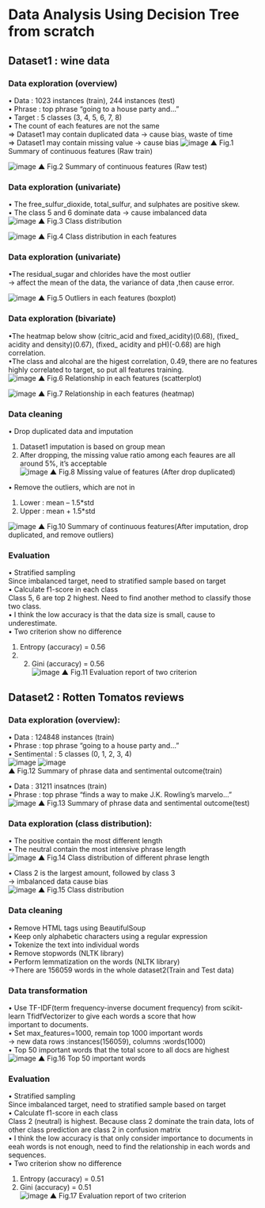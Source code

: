 # Data Analysis Using Decision Tree from scratch
## Dataset1 : wine data 
### Data exploration (overview) <br />
  •	Data : 1023 instances (train), 244 instances (test) <br />
  •	Phrase : top phrase “going to a house party and…” <br />
  •	Target : 5 classes (3, 4, 5, 6, 7, 8) <br />
  •	The count of each features are not the same <br />
  =>	Dataset1 may contain duplicated data → cause bias, waste of time <br />
  =>	Dataset1 may contain missing value   → cause bias 
  ![image](https://github.com/Ray-red-byte/Data_Analysis_DecisionTree/assets/72739609/d9a860bd-442b-4918-8f8c-55726582cdc6)
  ▲ Fig.1 Summary of continuous features (Raw train) 
  
  ![image](https://github.com/Ray-red-byte/Data_Analysis_DecisionTree/assets/72739609/5720904b-2be2-4fa2-a103-d579970b7b6d)
  ▲ Fig.2 Summary of continuous features (Raw test) 
 
### Data exploration (univariate) <br />
•	The free_sulfur_dioxide, total_sulfur, and sulphates are positive skew. <br />
•	The class 5 and 6 dominate data → cause imbalanced data <br />
![image](https://github.com/Ray-red-byte/Data_Analysis_DecisionTree/assets/72739609/ac7429f6-8d72-416e-8d6a-0786529c95ad)
▲ Fig.3 Class distribution     

![image](https://github.com/Ray-red-byte/Data_Analysis_DecisionTree/assets/72739609/2a4e8494-1e8c-431e-a927-78a35e88dd06)
▲ Fig.4 Class distribution in each features  
 
### Data exploration (univariate) <br />
•The residual_sugar and chlorides have the most outlier <br />
  → affect the mean of the data, the variance of data ,then cause error. <br />
  
![image](https://github.com/Ray-red-byte/Data_Analysis_DecisionTree/assets/72739609/7d523d5e-0933-47a8-baad-33eda9653a4a)
▲ Fig.5 Outliers in each features (boxplot) 
 
### Data exploration (bivariate) <br />
•The heatmap below show (citric_acid and fixed_acidity)(0.68), (fixed_ acidity and density)(0.67), (fixed_ acidity and pH)(-0.68) are high correlation. <br />
•The class and alcohal are the higest correlation, 0.49, there are no features highly   	correlated to target, so put all features training. <br />
  ![image](https://github.com/Ray-red-byte/Data_Analysis_DecisionTree/assets/72739609/d4ad0b34-809d-424c-a5c8-b6066ebf5f10)
▲ Fig.6 Relationship in each features (scatterplot) 

  ![image](https://github.com/Ray-red-byte/Data_Analysis_DecisionTree/assets/72739609/6bb309b5-494d-4d4e-bacc-fd54533f9b0d)
▲ Fig.7 Relationship in each features (heatmap)  


### Data cleaning <br />
• Drop duplicated data and imputation <br />
1.	Dataset1 imputation is based on group mean <br />
2.	After dropping, the missing value ratio among each feaures are all around 5%, it’s 
 	acceptable <br />
  ![image](https://github.com/Ray-red-byte/Data_Analysis_DecisionTree/assets/72739609/dceafb3d-8c22-4d65-8f80-2836a08b70ac)
▲ Fig.8 Missing value of features (After drop duplicated)

 
  • Remove the outliers, which are not in   <br />
1.	Lower : mean – 1.5*std <br />
2.	Upper : mean + 1.5*std <br />
   
  ![image](https://github.com/Ray-red-byte/Data_Analysis_DecisionTree/assets/72739609/1c3228c6-1272-4bbc-bba0-56df000b3a75)
▲ Fig.10 Summary of continuous features(After imputation, drop duplicated, and remove outliers)

### Evaluation <br />
•	Stratified sampling <br />
  Since imbalanced target, need to stratified sample based on target <br />
•	Calculate f1-score in each class  <br />
  Class 5, 6 are top 2 highest. Need to find another method to classify those two class. <br />
•	I think the low accuracy is that the data size is small, cause to underestimate. <br />
•	Two criterion show no difference   <br />
   1. Entropy (accuracy) = 0.56 <br />
   2. 2. Gini (accuracy) = 0.56 <br />
   ![image](https://github.com/Ray-red-byte/Data_Analysis_DecisionTree/assets/72739609/f1cb5422-0d5b-400d-8c57-2187aa66f140)
▲ Fig.11 Evaluation report of two criterion


## Dataset2 : Rotten Tomatos reviews
### Data exploration (overview): <br />
•	Data : 124848 instances (train) <br />
•	Phrase : top phrase “going to a house party and…” <br />
•	Sentimental : 5 classes (0, 1, 2, 3, 4) <br />
  ![image](https://github.com/Ray-red-byte/Data_Analysis_DecisionTree/assets/72739609/f6b04a83-b0f5-4b87-9a59-8b184178721e)
  ![image](https://github.com/Ray-red-byte/Data_Analysis_DecisionTree/assets/72739609/1f3136dc-654d-4186-9a56-7ca5778b1471) <br />
▲ Fig.12 Summary of phrase data and sentimental outcome(train) 
 
•	Data : 31211 insatnces (train) <br />
•	Phrase : top phrase “finds a way to make J.K. Rowling’s marvelo…” <br />
  ![image](https://github.com/Ray-red-byte/Data_Analysis_DecisionTree/assets/72739609/1f53dc1a-18c0-449b-b3cc-85fb6ddedccc)
▲ Fig.13 Summary of phrase data and sentimental outcome(test) 
 
 
### Data exploration (class distribution): <br />
•	The positive contain the most different length  <br />
•	The neutral contain the most intensive phrase length <br />
  ![image](https://github.com/Ray-red-byte/Data_Analysis_DecisionTree/assets/72739609/7bd9dd4b-2744-4ca9-83b8-50f131d69dfa)
▲ Fig.14 Class distribution of different phrase length 
 
•	Class 2 is the largest amount, followed by class 3 <br />
 → imbalanced data cause bias  <br />
  ![image](https://github.com/Ray-red-byte/Data_Analysis_DecisionTree/assets/72739609/3ec8ff28-9d8b-4fa0-966e-3aa48d18d61c)
▲ Fig.15 Class distribution 
 
 
### Data cleaning  <br />
•	Remove HTML tags using BeautifulSoup <br />
•	Keep only alphabetic characters using a regular expression <br />
•	Tokenize the text into individual words <br />
•	Remove stopwords (NLTK library) <br />
•	Perform lemmatization on the words (NLTK library) <br />
→There are 156059 words in the whole dataset2(Train and Test data) <br />
 
 
### Data transformation  <br />  
•	Use TF-IDF(term frequency-inverse document frequency) from scikit-learn TfidfVectorizer to give each words a score that how   
  important to documents. <br />
•	Set max_features=1000, remain top 1000 important words <br />
→ new data rows :instances(156059), columns :words(1000) <br />
• Top 50 important words that the total score to all docs are highest <br />
  ![image](https://github.com/Ray-red-byte/Data_Analysis_DecisionTree/assets/72739609/8005a364-189d-4ff7-8be9-6b5091b59c05)
▲ Fig.16 Top 50 important words  
 
 
### Evaluation <br />
•	Stratified sampling <br />
  Since imbalanced target, need to stratified sample based on target <br />
•	Calculate f1-score in each class <br />
  Class 2 (neutral) is highest. Because class 2 dominate the train data, lots of other class prediction are class 2 in confusion matrix <br />
•	I think the low accuracy is that only consider importance to documents in eeah words is not enough, need to find the relationship in each words and sequences. <br />
•	Two criterion show no difference <br />
1.	Entropy (accuracy) = 0.51 <br />
2.	Gini (accuracy) = 0.51 <br />
   ![image](https://github.com/Ray-red-byte/Data_Analysis_DecisionTree/assets/72739609/e21bf34c-18d2-4702-912a-86e0fbe13a3d)
▲ Fig.17 Evaluation report of two criterion  


   
